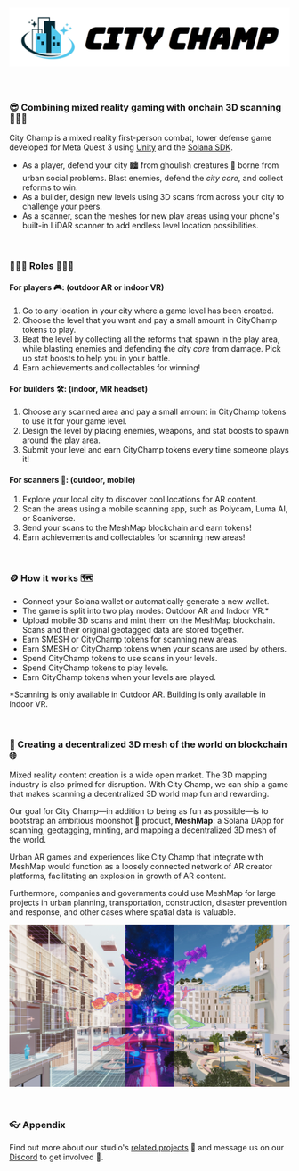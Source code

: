 ![A logo that has City Champ written in italics with a glistening city shape next to it.](Assets/_CityChamp/Art/Logos/CityChamp_horizontal_white.png)
---

</br>

### 😎 Combining mixed reality gaming with onchain 3D scanning 🤳🏻🌐

City Champ is a mixed reality first-person combat, tower defense game developed for Meta Quest 3 using [Unity](https://unity.com/) and the [Solana SDK](https://github.com/magicblock-labs/Solana.Unity-SDK).

- As a player, defend your city 🏙️ from ghoulish creatures 👾 borne from urban social problems. Blast enemies, defend the *city core*, and collect reforms to win.
- As a builder, design new levels using 3D scans from across your city to challenge your peers.
- As a scanner, scan the meshes for new play areas using your phone's built-in LiDAR scanner to add endless level location possibilities.

</br>

### 👨🏻‍💻 Roles 🦸🏻‍♀️

#### For players 🎮: (outdoor AR or indoor VR)

1. Go to any location in your city where a game level has been created.
2. Choose the level that you want and pay a small amount in CityChamp tokens to play.
3. Beat the level by collecting all the reforms that spawn in the play area, while blasting enemies and defending the *city core* from damage. Pick up stat boosts to help you in your battle.
4. Earn achievements and collectables for winning!

#### For builders 🛠️: (indoor, MR headset)

1. Choose any scanned area and pay a small amount in CityChamp tokens to use it for your game level.
2. Design the level by placing enemies, weapons, and stat boosts to spawn around the play area.
3. Submit your level and earn CityChamp tokens every time someone plays it!

#### For scanners 📱: (outdoor, mobile)

1. Explore your local city to discover cool locations for AR content.
2. Scan the areas using a mobile scanning app, such as Polycam, Luma AI, or Scaniverse.
3. Send your scans to the MeshMap blockchain and earn tokens!
4. Earn achievements and collectables for scanning new areas!

</br>

### 🪙 How it works 🗺️

- Connect your Solana wallet or automatically generate a new wallet.
- The game is split into two play modes: Outdoor AR and Indoor VR.*
- Upload mobile 3D scans and mint them on the MeshMap blockchain. Scans and their original geotagged data are stored together.
- Earn $MESH or CityChamp tokens for scanning new areas.
- Earn $MESH or CityChamp tokens when your scans are used by others.
- Spend CityChamp tokens to use scans in your levels.
- Spend CityChamp tokens to play levels.
- Earn CityChamp tokens when your levels are played.

*Scanning is only available in Outdoor AR. Building is only available in Indoor VR.

</br>

### 🔗 Creating a decentralized 3D mesh of the world on blockchain 🌐

Mixed reality content creation is a wide open market. The 3D mapping industry is also primed for disruption. With City Champ, we can ship a game that makes scanning a decentralized 3D world map fun and rewarding.

Our goal for City Champ—in addition to being as fun as possible—is to bootstrap an ambitious moonshot 🚀 product, **MeshMap**: a Solana DApp for scanning, geotagging, minting, and mapping a decentralized 3D mesh of the world.

Urban AR games and experiences like City Champ that integrate with MeshMap would function as a loosely connected network of AR creator platforms, facilitating an explosion in growth of AR content.

Furthermore, companies and governments could use MeshMap for large projects in urban planning, transportation, construction, disaster prevention and response, and other cases where spatial data is valuable.

![A digital rendering showing a city street through three lens of physical reality, AR, and VR.](https://github.com/SpectraStudios/.github/blob/main/spectra_3views.webp)

</br>

### 👓 Appendix

Find out more about our studio's [related projects](https://www.spectracities.com/projects/) 🧰 and message us on our [Discord](https://discord.gg/aTSRjCaWvn) to get involved 🤝.
